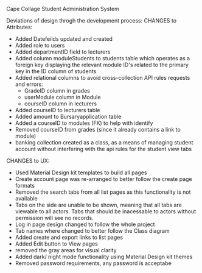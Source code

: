 Cape Collage Student Administration System

Deviations of design throgh the development process:
CHANGES to Attributes:

-   Added Datefeilds updated and created
-   Added role to users
-   Added departmentID field to lecturers
-   Added column moduleStudents to students table which operates as a foreign key displaying the relevant module ID's related to the primary key in the ID column of students 
-   Added relational columns to avoid cross-collection API rules requests and errors:
    -   GradeID column in grades 
    -   userModule column in Module
    -   courseID column in lecturers
-   Added courseID to lecturers table
-   Added amount to Bursaryapplication table
-   Added a courseID to modules (FK) to help with identify 
-   Removed courseID from grades (since it already contains a link to module)
-   banking collection created as a class, as a means of managing student account without interfering with the api rules for the student view tabs

CHANGES to UX:

-   Used Material Design kit templates to build all pages
-   Create account page was re-arranged to better follow the create page formats
-   Removed the search tabs from all list pages as this functionality is not available  
-   Tabs on the side are unable to be shown, meaning that all tabs are viewable to all actors. Tabs that should be inacessable to actors without permission will see no records.
-   Log in page design changed to follow the whole project 
-   Tab names where changed to better follow the Class diagram
-   Added create and export links to list pages
-   Added Edit button to View pages
-   removed the gray areas for visual clarity
-   Added dark/ night mode functionality using Material Design kit themes
-   Removed password requirements, any password is acceptabe 



